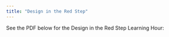 ```yaml
---
title: "Design in the Red Step"
---
```


See the PDF below for the Design in the Red Step Learning Hour:

<object data="/assets/docs/Design-in-the-Red-Step.pdf" width="1000" height="1000" type='application/pdf'></object>
